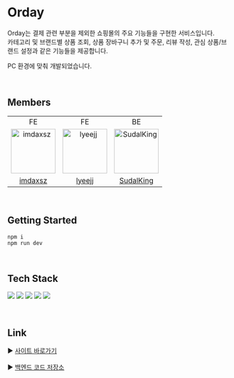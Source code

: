 # Orday

Orday는 결제 관련 부분을 제외한 쇼핑몰의 주요 기능들을 구현한 서비스입니다. <br/>
카테고리 및 브랜드별 상품 조회, 상품 장바구니 추가 및 주문, 리뷰 작성, 관심 상품/브랜드 설정과 같은 기능들을 제공합니다. <br/>

PC 환경에 맞춰 개발되었습니다.

<br/>

## Members

<table>
  <tbody>
    <tr>
      <td align="center">FE</td>
      <td align="center">FE</td>
      <td align="center">BE</td>
    </tr>
    <tr>
      <td align="center"><img src="https://github.com/imdaxsz/orday-front-end/assets/80813703/f0754fca-4452-455c-bdae-7b085e82c549" width="100px" alt="imdaxsz"/></td>
      <td align="center"><img src="https://github.com/imdaxsz/orday-front-end/assets/80813703/76d1a38b-d582-49ef-a1ca-484c8c6f35a5" width="100px" alt="lyeejj"/></td>
      <td align="center"><img src="https://github.com/imdaxsz/orday-front-end/assets/80813703/10c7a811-d658-4b86-870c-ab4bbb977c19" width="100px" alt="SudalKing"/></td>
    </tr>
    <tr>
      <td align="center"><a href="https://github.com/imdaxsz">imdaxsz</a><br /></td>
      <td align="center"><a href="https://github.com/lyeejj">lyeejj</a><br /></td>
      <td align="center"><a href="https://github.com/SudalKing">SudalKing</a><br /></td>
    </tr>
  </tbody>
</table>
<br/>

## Getting Started

```
npm i
npm run dev
```

<br/>

## Tech Stack

<img src="https://img.shields.io/badge/React-61DAFB?style=for-the-badge&logo=React&logoColor=black"> <img src="https://img.shields.io/badge/Typescript-3178C6?style=for-the-badge&logo=Typescript&logoColor=white">
<img src="https://img.shields.io/badge/Redux-764ABC?style=for-the-badge&logo=Redux&logoColor=white"> <img src="https://img.shields.io/badge/styled_components-DB7093?style=for-the-badge&logo=styledcomponents&logoColor=white"> <img src="https://img.shields.io/badge/Vitest-6E9F18?style=for-the-badge&logo=Vitest&logoColor=white">


<br/>

## Link
▶️ [사이트 바로가기](https://orday.vercel.app/) <br/><br/>
▶️ [백엔드 코드 저장소](https://github.com/SudalKing/Shopping_mall)

